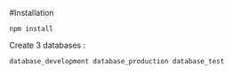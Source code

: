 #Installation

`npm install`

Create 3 databases :

`
database_development
database_production
database_test
`